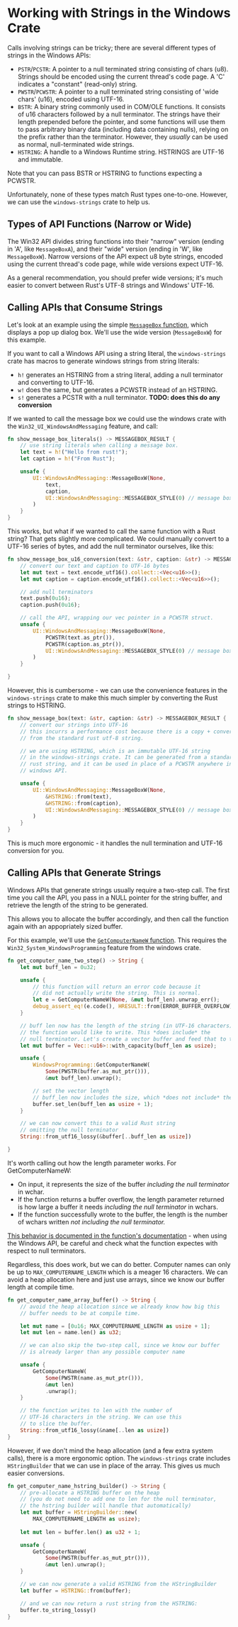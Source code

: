 # Working with Strings in the Windows Crate

Calls involving strings can be tricky; there are several different types of strings in the Windows APIs:
  - `PSTR`/`PCSTR`: A pointer to a null terminated string consisting of chars (u8). Strings should be encoded using the current thread's code page. A 'C' indicates a "constant" (read-only) string.
  - `PWSTR`/`PCWSTR`: A pointer to a null terminated string consisting of 'wide chars' (u16), encoded using UTF-16. 
  - `BSTR`: A binary string commonly used in COM/OLE functions. It consists of u16 characters followed by a null terminator. The strings have their length prepended before the pointer, and some functions will use them to pass arbitrary binary data (including data containing nulls), relying on the prefix rather than the terminator. However, they *usually* can be used as normal, null-terminated wide strings. 
  - `HSTRING`: A handle to a Windows Runtime string. HSTRINGS are UTF-16 and immutable. 

Note that you can pass BSTR or HSTRING to functions expecting a PCWSTR. 

Unfortunately, none of these types match Rust types one-to-one. However, we can use the `windows-strings` crate to help us. 

## Types of API Functions (Narrow or Wide)

The Win32 API divides string functions into their "narrow" version (ending in 'A', like `MessageBoxA`), and their "wide" version (ending in 'W', like `MessageBoxW`). Narrow versions of the API expect u8 byte strings, encoded using the current thread's code page, while wide versions expect UTF-16. 

As a general recommendation, you should prefer wide versions; it's much easier to convert between Rust's UTF-8 strings and Windows' UTF-16.

## Calling APIs that Consume Strings

Let's look at an example using the simple [`MessageBox` function](https://microsoft.github.io/windows-docs-rs/doc/windows/Win32/UI/WindowsAndMessaging/fn.MessageBoxW.html), which displays a pop up dialog box. We'll use the wide version (`MessageBoxW`) for this example. 

If you want to call a Windows API using a string literal, the `windows-strings` crate has macros to generate windows strings from string literals:
  - `h!` generates an HSTRING from a string literal, adding a null terminator and converting to UTF-16.
  - `w!` does the same, but generates a PCWSTR instead of an HSTRING. 
  - `s!` generates a PCSTR with a null terminator. **TODO: does this do any conversion**

If we wanted to call the message box we could use the windows crate with the `Win32_UI_WindowsAndMessaging` feature, and call:

```rust
fn show_message_box_literals() -> MESSAGEBOX_RESULT {
    // use string literals when calling a message box. 
    let text = h!("Hello from rust!");
    let caption = h!("From Rust");

    unsafe {
        UI::WindowsAndMessaging::MessageBoxW(None, 
            text, 
            caption,
            UI::WindowsAndMessaging::MESSAGEBOX_STYLE(0) // message box OK
        )
    }
}
```

This works, but what if we wanted to call the same function with a Rust string? That gets slightly more complicated. We could manually convert to a UTF-16 series of bytes, and add the null terminator ourselves, like this:

```rust
fn show_message_box_u16_conversion(text: &str, caption: &str) -> MESSAGEBOX_RESULT {
    // convert our text and caption to UTF-16 bytes
    let mut text = text.encode_utf16().collect::<Vec<u16>>();
    let mut caption = caption.encode_utf16().collect::<Vec<u16>>();

    // add null terminators
    text.push(0u16);
    caption.push(0u16);

    // call the API, wrapping our vec pointer in a PCWSTR struct.
    unsafe {
        UI::WindowsAndMessaging::MessageBoxW(None, 
            PCWSTR(text.as_ptr()), 
            PCWSTR(caption.as_ptr()),
            UI::WindowsAndMessaging::MESSAGEBOX_STYLE(0) // message box OK
        )
    }

}
```

However, this is cumbersome - we can use the convenience features in the `windows-strings` crate to make this much simpler by converting the Rust
strings to HSTRING. 

```rust
fn show_message_box(text: &str, caption: &str) -> MESSAGEBOX_RESULT {
    // convert our strings into UTF-16 
    // this incurrs a performance cost because there is a copy + conversion
    // from the standard rust utf-8 string. 

    // we are using HSTRING, which is an immutable UTF-16 string
    // in the windows-strings crate. It can be generated from a standard
    // rust string, and it can be used in place of a PCWSTR anywhere in the
    // windows API. 

    unsafe {
        UI::WindowsAndMessaging::MessageBoxW(None, 
            &HSTRING::from(text), 
            &HSTRING::from(caption),
            UI::WindowsAndMessaging::MESSAGEBOX_STYLE(0) // message box OK
        )
    }
}
```

This is much more ergonomic - it handles the null termination and UTF-16 conversion for you. 

## Calling APIs that Generate Strings

Windows APIs that generate strings usually require a two-step call. The first time you call the API, you pass in a NULL pointer for the string buffer, and retrieve the length of the string to be generated. 

This allows you to allocate the buffer accordingly, and then call the function again with an appopriately sized buffer. 

For this example, we'll use the [`GetComputerNameW` function](https://microsoft.github.io/windows-docs-rs/doc/windows/Win32/System/WindowsProgramming/fn.GetComputerNameW.html). This requires the `Win32_System_WindowsProgramming` feature from the windows crate.

```rust
fn get_computer_name_two_step() -> String {
    let mut buff_len = 0u32;

    unsafe {
        // this function will return an error code because it
        // did not actually write the string. This is normal.
        let e = GetComputerNameW(None, &mut buff_len).unwrap_err();
        debug_assert_eq!(e.code(), HRESULT::from(ERROR_BUFFER_OVERFLOW));
    }

    // buff len now has the length of the string (in UTF-16 characters)
    // the function would like to write. This *does include* the
    // null terminator. Let's create a vector buffer and feed that to the function.
    let mut buffer = Vec::<u16>::with_capacity(buff_len as usize);

    unsafe {
        WindowsProgramming::GetComputerNameW(
            Some(PWSTR(buffer.as_mut_ptr())), 
            &mut buff_len).unwrap();

        // set the vector length
        // buff_len now includes the size, which *does not include* the null terminator.
        buffer.set_len(buff_len as usize + 1);
    }

    // we can now convert this to a valid Rust string
    // omitting the null terminator
    String::from_utf16_lossy(&buffer[..buff_len as usize])

}
```

It's worth calling out how the length parameter works. For GetComputerNameW:
  - On input, it represents the size of the buffer *including the null terminator* in wchar. 
  - If the function returns a buffer overflow, the length parameter returned is how
    large a buffer it needs *including the null terminator* in wchars.
  - If the function successfully wrote to the buffer, the length is the number
    of wchars written *not including the null terminator.*

[This behavior is documented in the function's documentation](https://learn.microsoft.com/en-us/windows/win32/api/winbase/nf-winbase-getcomputernamew) - when using the Windows API, be careful and check what the function expectes with respect to null terminators.

Regardless, this does work, but we can do better. Computer names can only be up to `MAX_COMPUTERNAME_LENGTH` which is a meager 16 characters. We can avoid
a heap allocation here and just use arrays, since we know our buffer 
length at compile time.

```rust
fn get_computer_name_array_buffer() -> String {
    // avoid the heap allocation since we already know how big this 
    // buffer needs to be at compile time. 

    let mut name = [0u16; MAX_COMPUTERNAME_LENGTH as usize + 1];
    let mut len = name.len() as u32;

    // we can also skip the two-step call, since we know our buffer
    // is already larger than any possible computer name

    unsafe {
        GetComputerNameW(
            Some(PWSTR(name.as_mut_ptr())), 
            &mut len)
            .unwrap();
    }

    // the function writes to len with the number of 
    // UTF-16 characters in the string. We can use this
    // to slice the buffer. 
    String::from_utf16_lossy(&name[..len as usize])
}
```

However, if we don't mind the heap allocation (and a few extra system calls), there is a more ergonomic option. The `windows-strings` crate includes `HStringBuilder` that we can use in place of the array. This gives us much easier conversions. 

```rust
fn get_computer_name_hstring_builder() -> String {
    // pre-allocate a HSTRING buffer on the heap
    // (you do not need to add one to len for the null terminator,
    // the hstring builder will handle that automatically)
    let mut buffer = HStringBuilder::new(
        MAX_COMPUTERNAME_LENGTH as usize);
    
    let mut len = buffer.len() as u32 + 1;

    unsafe {
        GetComputerNameW(
            Some(PWSTR(buffer.as_mut_ptr())), 
            &mut len).unwrap();
    }

    // we can now generate a valid HSTRING from the HStringBuilder
    let buffer = HSTRING::from(buffer);

    // and we can now return a rust string from the HSTRING:
    buffer.to_string_lossy()
}
```